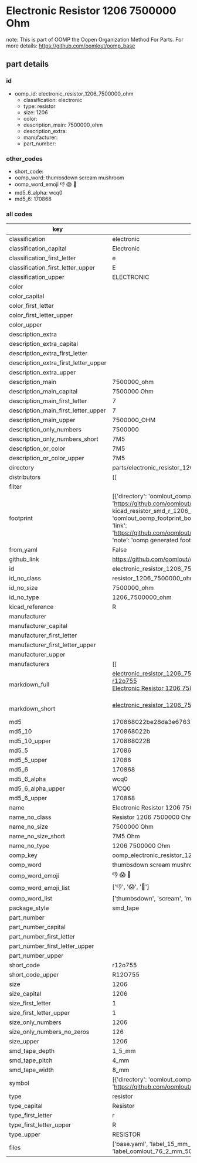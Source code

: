 # Electronic Resistor 1206 7500000 Ohm  

note: This is part of OOMP the Oopen Organization Method For Parts. For more details: https://github.com/oomlout/oomp_base

##  part details





### id
* oomp_id: electronic_resistor_1206_7500000_ohm
  * classification: electronic
  * type: resistor
  * size: 1206
  * color: 
  * description_main: 7500000_ohm
  * description_extra: 
  * manufacturer: 
  * part_number: 

### other_codes
* short_code: 
* oomp_word: thumbsdown scream mushroom
* oomp_word_emoji :thumbsdown: :scream: :mushroom:
* md5_6_alpha: wcq0
* md5_6: 170868

### all codes 
| key | value |  
| --- | --- |  
| classification | electronic |  
| classification_capital | Electronic |  
| classification_first_letter | e |  
| classification_first_letter_upper | E |  
| classification_upper | ELECTRONIC |  
| color |  |  
| color_capital |  |  
| color_first_letter |  |  
| color_first_letter_upper |  |  
| color_upper |  |  
| description_extra |  |  
| description_extra_capital |  |  
| description_extra_first_letter |  |  
| description_extra_first_letter_upper |  |  
| description_extra_upper |  |  
| description_main | 7500000_ohm |  
| description_main_capital | 7500000 Ohm |  
| description_main_first_letter | 7 |  
| description_main_first_letter_upper | 7 |  
| description_main_upper | 7500000_OHM |  
| description_only_numbers | 7500000 |  
| description_only_numbers_short | 7M5 |  
| description_or_color | 7M5 |  
| description_or_color_upper | 7M5 |  
| directory | parts/electronic_resistor_1206_7500000_ohm |  
| distributors | [] |  
| filter |  |  
| footprint | [{'directory': 'oomlout_oomp_footprint_bot/footprints/kicad_resistor_smd_r_1206_3216metric//working/working.kicad_mod', 'index': 0, 'link': 'https://github.com/oomlout/oomlout_oomp_footprint_bot/tree/main/foootprntss/kicad_resistor_smd_r_1206_3216metric', 'note': 'source footprint kicad_resistor_smd_r_1206_3216metric', 'oomp_key': 'oomp_kicad_resistor_smd_r_1206_3216metric'}, {'directory': 'oomlout_oomp_footprint_bot/footprints/oomlout_oomlout_oomp_part_footprints_r12o755_electronic_resistor_1206_7500000_ohm//working/working.kicad_mod', 'index': 1, 'link': 'https://github.com/oomlout/oomlout_oomp_footprint_bot/tree/main/foootprntss/oomlout_oomlout_oomp_part_footprints_r12o755_electronic_resistor_1206_7500000_ohm', 'note': 'oomp generated footprint', 'oomp_key': 'oomp_oomlout_oomlout_oomp_part_footprints_r12o755_electronic_resistor_1206_7500000_ohm'}] |  
| from_yaml | False |  
| github_link | https://github.com/oomlout/oomlout_oomp_part_src/tree/main/parts/electronic_resistor_1206_7500000_ohm/working |  
| id | electronic_resistor_1206_7500000_ohm |  
| id_no_class | resistor_1206_7500000_ohm |  
| id_no_size | 7500000_ohm |  
| id_no_type | 1206_7500000_ohm |  
| kicad_reference | R |  
| manufacturer |  |  
| manufacturer_capital |  |  
| manufacturer_first_letter |  |  
| manufacturer_first_letter_upper |  |  
| manufacturer_upper |  |  
| manufacturers | [] |  
| markdown_full | [electronic_resistor_1206_7500000_ohm](https://github.com/oomlout/oomlout_oomp_part_src/tree/main/parts/electronic_resistor_1206_7500000_ohm/working)<br>[r12o755](https://github.com/oomlout/oomlout_oomp_part_src/tree/main/parts/electronic_resistor_1206_7500000_ohm/working)<br>[Electronic Resistor 1206 7500000 Ohm](https://github.com/oomlout/oomlout_oomp_part_src/tree/main/parts/electronic_resistor_1206_7500000_ohm/working)<br><br> |  
| markdown_short | [electronic_resistor_1206_7500000_ohm](https://github.com/oomlout/oomlout_oomp_part_src/tree/main/parts/electronic_resistor_1206_7500000_ohm/working)<br><br> |  
| md5 | 170868022be28da3e6763a336d418ff2 |  
| md5_10 | 170868022b |  
| md5_10_upper | 170868022B |  
| md5_5 | 17086 |  
| md5_5_upper | 17086 |  
| md5_6 | 170868 |  
| md5_6_alpha | wcq0 |  
| md5_6_alpha_upper | WCQ0 |  
| md5_6_upper | 170868 |  
| name | Electronic Resistor 1206 7500000 Ohm |  
| name_no_class | Resistor 1206 7500000 Ohm |  
| name_no_size | 7500000 Ohm |  
| name_no_size_short | 7M5 Ohm |  
| name_no_type | 1206 7500000 Ohm |  
| oomp_key | oomp_electronic_resistor_1206_7500000_ohm |  
| oomp_word | thumbsdown scream mushroom |  
| oomp_word_emoji | :thumbsdown: :scream: :mushroom: |  
| oomp_word_emoji_list | [':thumbsdown:', ':scream:', ':mushroom:'] |  
| oomp_word_list | ['thumbsdown', 'scream', 'mushroom'] |  
| package_style | smd_tape |  
| part_number |  |  
| part_number_capital |  |  
| part_number_first_letter |  |  
| part_number_first_letter_upper |  |  
| part_number_upper |  |  
| short_code | r12o755 |  
| short_code_upper | R12O755 |  
| size | 1206 |  
| size_capital | 1206 |  
| size_first_letter | 1 |  
| size_first_letter_upper | 1 |  
| size_only_numbers | 1206 |  
| size_only_numbers_no_zeros | 126 |  
| size_upper | 1206 |  
| smd_tape_depth | 1_5_mm |  
| smd_tape_pitch | 4_mm |  
| smd_tape_width | 8_mm |  
| symbol | [{'directory': 'oomlout_oomp_symbol_bot/symbols/kicad_device_r//working/working.kicad_sym', 'index': 0, 'link': 'https://github.com/oomlout/oomlout_oomp_symbol_bot/tree/main/symbols/kicad_device_r', 'oomp_key': 'oomp_kicad_device_r'}] |  
| type | resistor |  
| type_capital | Resistor |  
| type_first_letter | r |  
| type_first_letter_upper | R |  
| type_upper | RESISTOR |  
| files | ['base.yaml', 'label_15_mm_30_mm.pdf', 'label_15_mm_30_mm.svg', 'label_76_2_mm_50_8_mm.pdf', 'label_76_2_mm_50_8_mm.svg', 'label_oomlout_76_2_mm_50_8_mm.pdf', 'label_oomlout_76_2_mm_50_8_mm.svg', 'readme.md', 'working.json', 'working.yaml'] |  
